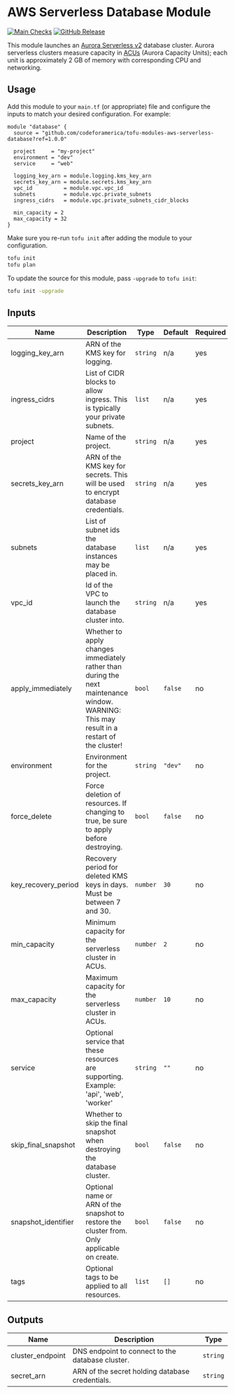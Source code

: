 # AWS Serverless Database Module

[![Main Checks][badge-checks]][code-checks] [![GitHub Release][badge-release]][latest-release]

This module launches an [Aurora Serverless v2][aurora-serverless] database
cluster. Aurora serverless clusters measure capacity in [ACUs] (Aurora Capacity
Units); each unit is approximately 2 GB of memory with corresponding CPU and
networking.

## Usage

Add this module to your `main.tf` (or appropriate) file and configure the inputs
to match your desired configuration. For example:

```hcl
module "database" {
  source = "github.com/codeforamerica/tofu-modules-aws-serverless-database?ref=1.0.0"

  project     = "my-project"
  environment = "dev"
  service     = "web"

  logging_key_arn = module.logging.kms_key_arn
  secrets_key_arn = module.secrets.kms_key_arn
  vpc_id          = module.vpc.vpc_id
  subnets         = module.vpc.private_subnets
  ingress_cidrs   = module.vpc.private_subnets_cidr_blocks

  min_capacity = 2
  max_capacity = 32
}
```

Make sure you re-run `tofu init` after adding the module to your configuration.

```bash
tofu init
tofu plan
```

To update the source for this module, pass `-upgrade` to `tofu init`:

```bash
tofu init -upgrade
```

## Inputs

| Name                | Description                                                                                                                                | Type     | Default | Required |
|---------------------|--------------------------------------------------------------------------------------------------------------------------------------------|----------|---------|----------|
| logging_key_arn     | ARN of the KMS key for logging.                                                                                                            | `string` | n/a     | yes      |
| ingress_cidrs       | List of CIDR blocks to allow ingress. This is typically your private subnets.                                                              | `list`   | n/a     | yes      |
| project             | Name of the project.                                                                                                                       | `string` | n/a     | yes      |
| secrets_key_arn     | ARN of the KMS key for secrets. This will be used to encrypt database credentials.                                                         | `string` | n/a     | yes      |
| subnets             | List of subnet ids the database instances may be placed in.                                                                                | `list`   | n/a     | yes      |
| vpc_id              | Id of the VPC to launch the database cluster into.                                                                                         | `string` | n/a     | yes      |
| apply_immediately   | Whether to apply changes immediately rather than during the next maintenance window. WARNING: This may result in a restart of the cluster! | `bool`   | `false` | no       |
| environment         | Environment for the project.                                                                                                               | `string` | `"dev"` | no       |
| force_delete        | Force deletion of resources. If changing to true, be sure to apply before destroying.                                                      | `bool`   | `false` | no       |
| key_recovery_period | Recovery period for deleted KMS keys in days. Must be between 7 and 30.                                                                    | `number` | `30`    | no       |
| min_capacity        | Minimum capacity for the serverless cluster in ACUs.                                                                                       | `number` | `2`     | no       |
| max_capacity        | Maximum capacity for the serverless cluster in ACUs.                                                                                       | `number` | `10`    | no       |
| service             | Optional service that these resources are supporting. Example: 'api', 'web', 'worker'                                                      | `string` | `""`    | no       |
| skip_final_snapshot | Whether to skip the final snapshot when destroying the database cluster.                                                                   | `bool`   | `false` | no       |
| snapshot_identifier | Optional name or ARN of the snapshot to restore the cluster from. Only applicable on create.                                               | `bool`   | `false` | no       |
| tags                | Optional tags to be applied to all resources.                                                                                              | `list`   | `[]`    | no       |

## Outputs

| Name             | Description                                      | Type     |
|------------------|--------------------------------------------------|----------|
| cluster_endpoint | DNS endpoint to connect to the database cluster. | `string` |
| secret_arn       | ARN of the secret holding database credentials.  | `string` |

[acus]: https://docs.aws.amazon.com/AmazonRDS/latest/AuroraUserGuide/aurora-serverless-v2.how-it-works.html#aurora-serverless-v2.how-it-works.capacity
[aurora-serverless]: https://docs.aws.amazon.com/AmazonRDS/latest/AuroraUserGuide/aurora-serverless-v2.html
[badge-checks]: https://github.com/codeforamerica/tofu-modules-aws-serverless-database/actions/workflows/main.yaml/badge.svg
[badge-release]: https://img.shields.io/github/v/release/codeforamerica/tofu-modules-aws-serverless-database?logo=github&label=Latest%20Release
[code-checks]: https://github.com/codeforamerica/tofu-modules-aws-serverless-database/actions/workflows/main.yaml
[latest-release]: https://github.com/codeforamerica/tofu-modules-aws-serverless-database/releases/latest
